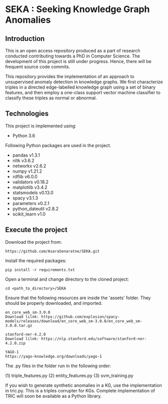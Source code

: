 # SEKA : Seeking Knowledge Graph Anomalies

## Introduction
This is an open access repository produced as a part of research conducted contributing towards a PhD in Computer Science. The development of this project is still under progress. Hence, there will be frequent source code commits.

This repository provides the implementation of an approach to unsupervised anomaly detection in knowledge graphs. We first 
characterize triples in a directed edge-labelled knowledge graph using a set of binary features, and then employ a one-class support vector machine classifier to classify these
triples  as normal or abnormal. 

## Technologies
This project is implemented using:
* Python 3.6

Following Python packages are used in the project. 
* pandas v1.3.1
* nltk v3.6.2
* networkx v2.6.2
* numpy v1.21.2
* rdflib v6.0.0
* validators v0.18.2
* matplotlib v3.4.2
* statsmodels v0.13.0
* spacy v3.1.3
* parameters v0.2.1
* python_dateutil v2.8.2
* scikit_learn v1.0


## Execute the project
Download the project from:
```
https://github.com/AsaraSenaratne/SEKA.git
```

Install the required packages:
```
pip install -r requirements.txt
```

Open a terminal and change directory to the cloned project:
```
cd <path_to_directory>/SEKA

```


Ensure that the following resources are inside the 'assets' folder. They should be properly
downloaded, and imported.
````
en_core_web_sm-3.0.0
Download lilnk: https://github.com/explosion/spacy-models/releases/download/en_core_web_sm-3.0.0/en_core_web_sm-3.0.0.tar.gz

stanford-ner-4.2.0
Download lilnk: https://nlp.stanford.edu/software/stanford-ner-4.2.0.zip

YAGO-1
https://yago-knowledge.org/downloads/yago-1

````


The .py files in the folder run in the following order:

(1) triple_features.py
(2) entity_features.py
(3) svm_training.py

If you wish to generate synthetic anomalies in a KG, use the implementation in tric.py. This is a triples corrupter for KGs. Complete implementation of TRIC will soon be available as a Python library.
